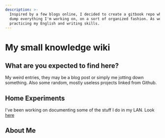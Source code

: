 ```yaml
---
description: >-
  Inspired by a few blogs online, I decided to create a gitbook repo where I can
  dump everything I'm working on, on a sort of organized fashion. As well as,
  practicing my English and writing skills.
---
```


# My small knowledge wiki

## What are you expected to find here?

My weird entries, they may be a blog post or simply me jotting down something. Also some random, mostly useless projects linked from Github.

## Home Experiments

I've been working on documenting some of the stuff I do in my LAN. Look [here](home-experiments-1/raspberry/)

## About Me





